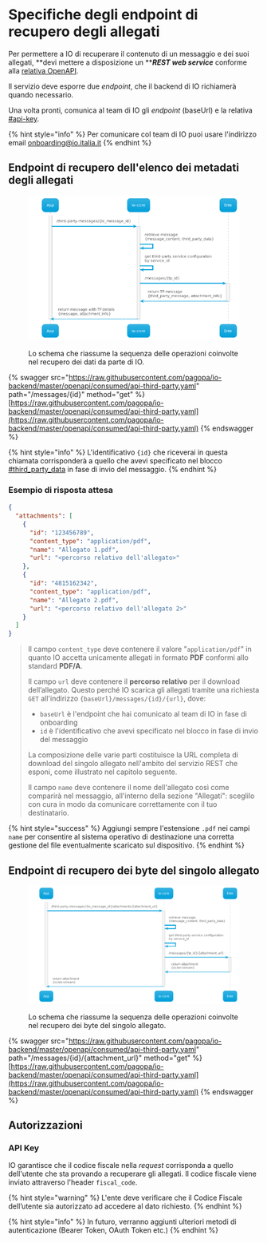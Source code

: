 # Specifiche degli endpoint di recupero degli allegati

Per permettere a IO di recuperare il contenuto di un messaggio e dei suoi allegati, **devi mettere a disposizione un **_**REST web service**_ conforme alla [relativa OpenAPI](https://editor.swagger.io/?url=https://raw.githubusercontent.com/pagopa/io-backend/master/openapi/consumed/api-third-party.yaml).

Il servizio deve esporre due _endpoint_, che il backend di IO richiamerà quando necessario.

Una volta pronti, comunica al team di IO gli _endpoint_ (baseUrl) e la relativa [#api-key](specifiche-degli-endpoint-di-recupero-degli-allegati.md#api-key "mention").

{% hint style="info" %}
Per comunicare col team di IO puoi usare l'indirizzo email [onboarding@io.italia.it](mailto:onboarding@io.italia.it)
{% endhint %}

## Endpoint di **recupero dell'elenco dei metadati degli allegati**&#x20;

<figure><img src="../../../.gitbook/assets/img 1.png" alt="schema che riassume la sequenza delle operazioni coinvolte nel recupero dei dati da parte di IO."><figcaption><p> Lo schema che riassume la sequenza delle operazioni coinvolte nel recupero dei dati da parte di IO.</p></figcaption></figure>

{% swagger src="https://raw.githubusercontent.com/pagopa/io-backend/master/openapi/consumed/api-third-party.yaml" path="/messages/{id}" method="get" %}
[https://raw.githubusercontent.com/pagopa/io-backend/master/openapi/consumed/api-third-party.yaml](https://raw.githubusercontent.com/pagopa/io-backend/master/openapi/consumed/api-third-party.yaml)
{% endswagger %}

{% hint style="info" %}
L'identificativo `{id}` che riceverai in questa chiamata corrisponderà a quello che avevi specificato nel blocco [#third\_party\_data](../../../api/api-messaggi/submit-a-message-passing-the-user-fiscal\_code-in-the-request-body.md#third\_party\_data "mention") in fase di invio del messaggio.
{% endhint %}

### Esempio di risposta attesa

```json
{
  "attachments": [
    {
      "id": "123456789",
      "content_type": "application/pdf",
      "name": "Allegato 1.pdf",
      "url": "<percorso relativo dell'allegato>"
    },
    {
      "id": "4815162342",
      "content_type": "application/pdf",
      "name": "Allegato 2.pdf",
      "url": "<percorso relativo dell'allegato 2>"
    }
  ]
}
```

> Il campo `content_type` deve contenere il valore "`application/pdf`" in quanto IO accetta unicamente allegati in formato **PDF** conformi allo standard **PDF/A**.
>
> Il campo `url` deve contenere il **percorso relativo** per il download dell’allegato. Questo perché IO scarica gli allegati tramite una richiesta `GET` all'indirizzo `{baseUrl}/messages/{id}/{url}`, dove:
>
> * `baseUrl` è l'endpoint che hai comunicato al team di IO in fase di onboarding
> * `id` è l'identificativo che avevi specificato nel blocco in fase di invio del messaggio
>
> La composizione delle varie parti costituisce la URL completa di download del singolo allegato nell'ambito del servizio REST che esponi, come illustrato nel capitolo seguente.
>
> Il campo `name` deve contenere il nome dell'allegato così come comparirà nel messaggio, all'interno della sezione "Allegati": sceglilo con cura in modo da comunicare correttamente con il tuo destinatario.

{% hint style="success" %}
Aggiungi sempre l'estensione `.pdf` nei campi `name` per consentire al sistema operativo di destinazione una corretta gestione del file eventualmente scaricato sul dispositivo.
{% endhint %}

## Endpoint di **recupero dei byte del singolo allegato**

<figure><img src="../../../.gitbook/assets/img 2.png" alt="chema che riassume la sequenza delle operazioni coinvolte nel recupero dei byte del singolo allegato."><figcaption><p>Lo schema che riassume la sequenza delle operazioni coinvolte nel recupero dei byte del singolo allegato.</p></figcaption></figure>

{% swagger src="https://raw.githubusercontent.com/pagopa/io-backend/master/openapi/consumed/api-third-party.yaml" path="/messages/{id}/{attachment_url}" method="get" %}
[https://raw.githubusercontent.com/pagopa/io-backend/master/openapi/consumed/api-third-party.yaml](https://raw.githubusercontent.com/pagopa/io-backend/master/openapi/consumed/api-third-party.yaml)
{% endswagger %}

## Autorizzazioni

### API Key

IO garantisce che il codice fiscale nella _request_ corrisponda a quello dell'utente che sta provando a recuperare gli allegati. Il codice fiscale viene inviato attraverso l'header `fiscal_code`.

{% hint style="warning" %}
L'ente deve verificare che il Codice Fiscale dell’utente sia autorizzato ad accedere al dato richiesto.
{% endhint %}

{% hint style="info" %}
In futuro, verranno aggiunti ulteriori metodi di autenticazione (Bearer Token, OAuth Token etc.)
{% endhint %}
